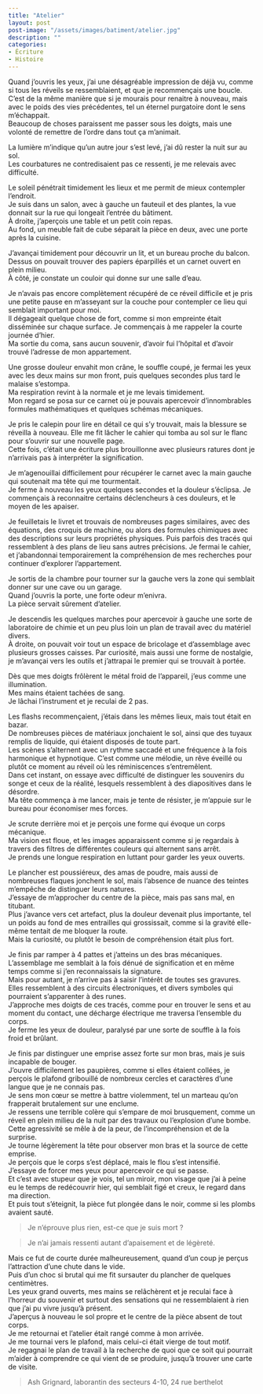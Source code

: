 ```yaml
---
title: "Atelier"
layout: post  
post-image: "/assets/images/batiment/atelier.jpg"  
description: ""  
categories:
- Écriture
- Histoire
---
```


Quand j’ouvris les yeux, j’ai une désagréable impression de déjà vu, comme si tous les réveils se ressemblaient, et que je recommençais une boucle.  
C’est de la même manière que si je mourais pour renaitre à nouveau, mais avec le poids des vies précédentes, tel un éternel purgatoire dont le sens m’échappait.  
Beaucoup de choses paraissent me passer sous les doigts, mais une volonté de remettre de l’ordre dans tout ça m’animait.  

La lumière m’indique qu’un autre jour s’est levé, j’ai dû rester la nuit sur au sol.  
Les courbatures ne contredisaient pas ce ressenti, je me relevais avec difficulté. 

Le soleil pénétrait timidement les lieux et me permit de mieux contempler l’endroit.  
Je suis dans un salon, avec à gauche un fauteuil et des plantes, la vue donnait sur la rue qui longeait l’entrée du bâtiment.  
À droite, j’aperçois une table et un petit coin repas.  
Au fond, un meuble fait de cube séparait la pièce en deux, avec une porte après la cuisine.  

J’avançai timidement pour découvrir un lit, et un bureau proche du balcon.  
Dessus on pouvait trouver des papiers éparpillés et un carnet ouvert en plein milieu.  
À côté, je constate un couloir qui donne sur une salle d’eau.  

Je n’avais pas encore complètement récupéré de ce réveil difficile et je pris une petite pause en m’asseyant sur la couche pour contempler ce lieu qui semblait important pour moi.  
Il dégageait quelque chose de fort, comme si mon empreinte était disséminée sur chaque surface.
Je commençais à me rappeler la courte journée d’hier.  
Ma sortie du coma, sans aucun souvenir, d’avoir fui l’hôpital et d’avoir trouvé l’adresse de mon appartement.  

Une grosse douleur envahit mon crâne, le souffle coupé, je fermai les yeux avec les deux mains sur mon front, puis quelques secondes plus tard le malaise s’estompa.  
Ma respiration revint à la normale et je me levais timidement.  
Mon regard se posa sur ce carnet où je pouvais apercevoir d’innombrables formules mathématiques et quelques schémas mécaniques.  

Je pris le calepin pour lire en détail ce qui s’y trouvait, mais la blessure se réveilla à nouveau.
Elle me fit lâcher le cahier qui tomba au sol sur le flanc pour s’ouvrir sur une nouvelle page.  
Cette fois, c’était une écriture plus brouillonne avec plusieurs ratures dont je n’arrivais pas à interpréter la signification.  

Je m’agenouillai difficilement pour récupérer le carnet avec la main gauche qui soutenait ma tête qui me tourmentait.  
Je ferme à nouveau les yeux quelques secondes et la douleur s’éclipsa.
Je commençais à reconnaitre certains déclencheurs à ces douleurs, et le moyen de les apaiser.  

Je feuilletais le livret et trouvais de nombreuses pages similaires, avec des équations, des croquis de machine, ou alors des formules chimiques avec des descriptions sur leurs propriétés physiques.
Puis parfois des tracés qui ressemblent à des plans de lieu sans autres précisions.
Je fermai le cahier, et j’abandonnai temporairement la compréhension de mes recherches pour continuer d’explorer l’appartement.  

Je sortis de la chambre pour tourner sur la gauche vers la zone qui semblait donner sur une cave ou un garage.  
Quand j’ouvris la porte, une forte odeur m’enivra.  
La pièce servait sûrement d’atelier.  

Je descendis les quelques marches pour apercevoir à gauche une sorte de laboratoire de chimie et un peu plus loin un plan de travail avec du matériel divers.  
À droite, on pouvait voir tout un espace de bricolage et d’assemblage avec plusieurs grosses caisses.
Par curiosité, mais aussi une forme de nostalgie, je m’avançai vers les outils et j’attrapai le premier qui se trouvait à portée.  

Dès que mes doigts frôlèrent le métal froid de l’appareil, j’eus comme une illumination.  
Mes mains étaient tachées de sang.  
Je lâchai l’instrument et je reculai de 2 pas.  

Les flashs recommençaient, j’étais dans les mêmes lieux, mais tout était en bazar.  
De nombreuses pièces de matériaux jonchaient le sol, ainsi que des tuyaux remplis de liquide, qui étaient disposés de toute part.  
Les scènes s’alternent avec un rythme saccadé et une fréquence à la fois harmonique et hypnotique.
C’est comme une mélodie, un rêve éveillé ou plutôt ce moment au réveil où les réminiscences s’entremêlent.  
Dans cet instant, on essaye avec difficulté de distinguer les souvenirs du songe et ceux de la réalité, lesquels ressemblent à des diapositives dans le désordre.  
Ma tête commença à me lancer, mais je tente de résister, je m’appuie sur le bureau pour économiser mes forces.  

Je scrute derrière moi et je perçois une forme qui évoque un corps mécanique.  
Ma vision est floue, et les images apparaissent comme si je regardais à travers des filtres de différentes couleurs qui alternent sans arrêt.  
Je prends une longue respiration en luttant pour garder les yeux ouverts.  

Le plancher est poussiéreux, des amas de poudre, mais aussi de nombreuses flaques jonchent le sol, mais l’absence de nuance des teintes m’empêche de distinguer leurs natures.  
J’essaye de m’approcher du centre de la pièce, mais pas sans mal, en titubant.  
Plus j’avance vers cet artefact, plus la douleur devenait plus importante, tel un poids au fond de mes entrailles qui grossissait, comme si la gravité elle-même tentait de me bloquer la route.  
Mais la curiosité, ou plutôt le besoin de compréhension était plus fort.  

Je finis par ramper à 4 pattes et j’atteins un des bras mécaniques.  
L’assemblage me semblait à la fois dénué de signification et en même temps comme si j’en reconnaissais la signature.  
Mais pour autant, je n’arrive pas à saisir l’intérêt de toutes ses gravures.  
Elles ressemblent à des circuits électroniques, et divers symboles qui pourraient s’apparenter à des runes.  
J’approche mes doigts de ces tracés, comme pour en trouver le sens et au moment du contact, une décharge électrique me traversa l’ensemble du corps.  
Je ferme les yeux de douleur, paralysé par une sorte de souffle à la fois froid et brûlant.  

Je finis par distinguer une emprise assez forte sur mon bras, mais je suis incapable de bouger.  
J’ouvre difficilement les paupières, comme si elles étaient collées, je perçois le plafond gribouillé de nombreux cercles et caractères d’une langue que je ne connais pas.  
Je sens mon cœur se mettre à battre violemment, tel un marteau qu’on frapperait brutalement sur une enclume.  
Je ressens une terrible colère qui s’empare de moi brusquement, comme un réveil en plein milieu de la nuit par des travaux ou l’explosion d’une bombe.  
Cette agressivité se mêle à de la peur, de l’incompréhension et de la surprise.  
Je tourne légèrement la tête pour observer mon bras et la source de cette emprise.  
Je perçois que le corps s’est déplacé, mais le flou s’est intensifié.  
J’essaye de forcer mes yeux pour apercevoir ce qui se passe.  
Et c’est avec stupeur que je vois, tel un miroir, mon visage que j’ai à peine eu le temps de redécouvrir hier, qui semblait figé et creux, le regard dans ma direction.  
Et puis tout s’éteignit, la pièce fut plongée dans le noir, comme si les plombs avaient sauté.  

> Je n’éprouve plus rien, est-ce que je suis mort ?

> Je n’ai jamais ressenti autant d’apaisement et de légèreté.
 
Mais ce fut de courte durée malheureusement, quand d’un coup je perçus l’attraction d’une chute dans le vide.  
Puis d’un choc si brutal qui me fit sursauter du plancher de quelques centimètres.  
Les yeux grand ouverts, mes mains se relâchèrent et je reculai face à l’horreur du souvenir et surtout des sensations qui ne ressemblaient à rien que j’ai pu vivre jusqu’à présent.  
J’aperçus à nouveau le sol propre et le centre de la pièce absent de tout corps.  
Je me retournai et l’atelier était rangé comme à mon arrivée.  
Je me tournai vers le plafond, mais celui-ci était vierge de tout motif.  
Je regagnai le plan de travail à la recherche de quoi que ce soit qui pourrait m’aider à comprendre ce qui vient de se produire, jusqu’à trouver une carte de visite.  

> Ash Grignard, laborantin des secteurs 4-10, 24 rue berthelot

